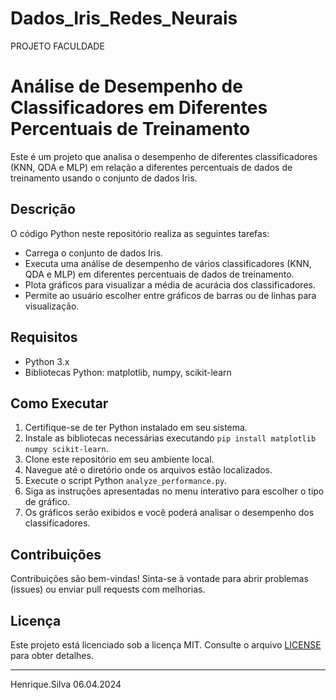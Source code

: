# Dados_Iris_Redes_Neurais
PROJETO FACULDADE
# Análise de Desempenho de Classificadores em Diferentes Percentuais de Treinamento

Este é um projeto que analisa o desempenho de diferentes classificadores (KNN, QDA e MLP) 
em relação a diferentes percentuais de dados de treinamento usando o conjunto de dados Iris.

## Descrição

O código Python neste repositório realiza as seguintes tarefas:

- Carrega o conjunto de dados Iris.
- Executa uma análise de desempenho de vários classificadores (KNN, QDA e MLP) em diferentes percentuais de dados de treinamento.
- Plota gráficos para visualizar a média de acurácia dos classificadores.
- Permite ao usuário escolher entre gráficos de barras ou de linhas para visualização.

## Requisitos

- Python 3.x
- Bibliotecas Python: matplotlib, numpy, scikit-learn

## Como Executar

1. Certifique-se de ter Python instalado em seu sistema.
2. Instale as bibliotecas necessárias executando `pip install matplotlib numpy scikit-learn`.
3. Clone este repositório em seu ambiente local.
4. Navegue até o diretório onde os arquivos estão localizados.
5. Execute o script Python `analyze_performance.py`.
6. Siga as instruções apresentadas no menu interativo para escolher o tipo de gráfico.
7. Os gráficos serão exibidos e você poderá analisar o desempenho dos classificadores.

## Contribuições

Contribuições são bem-vindas! Sinta-se à vontade para abrir problemas (issues) ou enviar pull requests com melhorias.

## Licença

Este projeto está licenciado sob a licença MIT. Consulte o arquivo [LICENSE](LICENSE) para obter detalhes.

---

Henrique.Silva 06.04.2024
